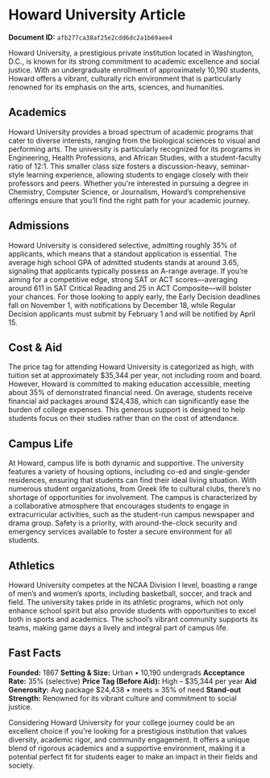 # Howard University Article

**Document ID:** `afb277ca38af25e2cdd6dc2a1b69aee4`

Howard University, a prestigious private institution located in Washington, D.C., is known for its strong commitment to academic excellence and social justice. With an undergraduate enrollment of approximately 10,190 students, Howard offers a vibrant, culturally rich environment that is particularly renowned for its emphasis on the arts, sciences, and humanities.

## Academics
Howard University provides a broad spectrum of academic programs that cater to diverse interests, ranging from the biological sciences to visual and performing arts. The university is particularly recognized for its programs in Engineering, Health Professions, and African Studies, with a student-faculty ratio of 12:1. This smaller class size fosters a discussion-heavy, seminar-style learning experience, allowing students to engage closely with their professors and peers. Whether you're interested in pursuing a degree in Chemistry, Computer Science, or Journalism, Howard’s comprehensive offerings ensure that you’ll find the right path for your academic journey.

## Admissions
Howard University is considered selective, admitting roughly 35% of applicants, which means that a standout application is essential. The average high school GPA of admitted students stands at around 3.65, signaling that applicants typically possess an A-range average. If you’re aiming for a competitive edge, strong SAT or ACT scores—averaging around 611 in SAT Critical Reading and 25 in ACT Composite—will bolster your chances. For those looking to apply early, the Early Decision deadlines fall on November 1, with notifications by December 18, while Regular Decision applicants must submit by February 1 and will be notified by April 15.

## Cost & Aid
The price tag for attending Howard University is categorized as high, with tuition set at approximately $35,344 per year, not including room and board. However, Howard is committed to making education accessible, meeting about 35% of demonstrated financial need. On average, students receive financial aid packages around $24,438, which can significantly ease the burden of college expenses. This generous support is designed to help students focus on their studies rather than on the cost of attendance.

## Campus Life
At Howard, campus life is both dynamic and supportive. The university features a variety of housing options, including co-ed and single-gender residences, ensuring that students can find their ideal living situation. With numerous student organizations, from Greek life to cultural clubs, there’s no shortage of opportunities for involvement. The campus is characterized by a collaborative atmosphere that encourages students to engage in extracurricular activities, such as the student-run campus newspaper and drama group. Safety is a priority, with around-the-clock security and emergency services available to foster a secure environment for all students.

## Athletics
Howard University competes at the NCAA Division I level, boasting a range of men’s and women’s sports, including basketball, soccer, and track and field. The university takes pride in its athletic programs, which not only enhance school spirit but also provide students with opportunities to excel both in sports and academics. The school’s vibrant community supports its teams, making game days a lively and integral part of campus life.

## Fast Facts
**Founded:** 1867
**Setting & Size:** Urban • 10,190 undergrads
**Acceptance Rate:** 35% (selective)
**Price Tag (Before Aid):** High – $35,344 per year
**Aid Generosity:** Avg package $24,438 • meets ≈ 35% of need
**Stand-out Strength:** Renowned for its vibrant culture and commitment to social justice.

Considering Howard University for your college journey could be an excellent choice if you're looking for a prestigious institution that values diversity, academic rigor, and community engagement. It offers a unique blend of rigorous academics and a supportive environment, making it a potential perfect fit for students eager to make an impact in their fields and society.
